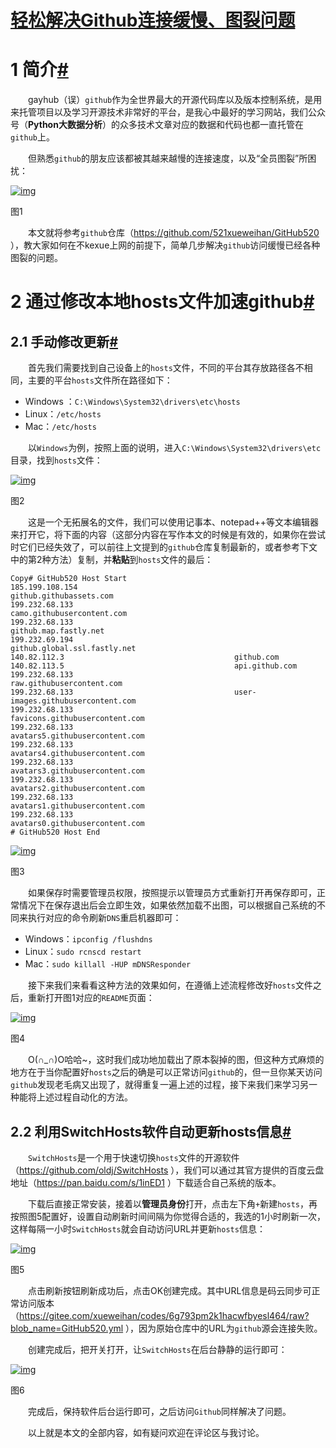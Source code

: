 # [轻松解决Github连接缓慢、图裂问题](https://www.cnblogs.com/feffery/p/13067339.html)

# 1 简介[#](https://www.cnblogs.com/feffery/p/13067339.html#2070470992)

　　gayhub（误）`github`作为全世界最大的开源代码库以及版本控制系统，是用来托管项目以及学习开源技术非常好的平台，是我心中最好的学习网站，我们公众号（**Python大数据分析**）的众多技术文章对应的数据和代码也都一直托管在`github`上。

　　但熟悉`github`的朋友应该都被其越来越慢的连接速度，以及“全员图裂”所困扰：

[![img](https://img2020.cnblogs.com/blog/1344061/202006/1344061-20200608111714863-1566077869.png)](https://img2020.cnblogs.com/blog/1344061/202006/1344061-20200608111714863-1566077869.png)

图1

　　本文就将参考`github`仓库（https://github.com/521xueweihan/GitHub520 ），教大家如何在不kexue上网的前提下，简单几步解决`github`访问缓慢已经各种图裂的问题。

# 2 通过修改本地hosts文件加速github[#](https://www.cnblogs.com/feffery/p/13067339.html#469244965)

## 2.1 手动修改更新[#](https://www.cnblogs.com/feffery/p/13067339.html#3130120688)

　　首先我们需要找到自己设备上的`hosts`文件，不同的平台其存放路径各不相同，主要的平台`hosts`文件所在路径如下：

- Windows ：`C:\Windows\System32\drivers\etc\hosts`
- Linux：`/etc/hosts`
- Mac：`/etc/hosts`

　　以`Windows`为例，按照上面的说明，进入`C:\Windows\System32\drivers\etc`目录，找到`hosts`文件：

[![img](https://img2020.cnblogs.com/blog/1344061/202006/1344061-20200608111719140-1423899516.png)](https://img2020.cnblogs.com/blog/1344061/202006/1344061-20200608111719140-1423899516.png)

图2

　　这是一个无拓展名的文件，我们可以使用记事本、notepad++等文本编辑器来打开它，将下面的内容（这部分内容在写作本文的时候是有效的，如果你在尝试时它们已经失效了，可以前往上文提到的`github`仓库复制最新的，或者参考下文中的第2种方法）复制，并**粘贴**到`hosts`文件的最后：

```
Copy# GitHub520 Host Start
185.199.108.154                                   github.githubassets.com
199.232.68.133                                    camo.githubusercontent.com
199.232.68.133                                    github.map.fastly.net
199.232.69.194                                    github.global.ssl.fastly.net
140.82.112.3                                      github.com
140.82.113.5                                      api.github.com
199.232.68.133                                    raw.githubusercontent.com
199.232.68.133                                    user-images.githubusercontent.com
199.232.68.133                                    favicons.githubusercontent.com
199.232.68.133                                    avatars5.githubusercontent.com
199.232.68.133                                    avatars4.githubusercontent.com
199.232.68.133                                    avatars3.githubusercontent.com
199.232.68.133                                    avatars2.githubusercontent.com
199.232.68.133                                    avatars1.githubusercontent.com
199.232.68.133                                    avatars0.githubusercontent.com
# GitHub520 Host End
```

[![img](https://img2020.cnblogs.com/blog/1344061/202006/1344061-20200608111722003-1310986842.png)](https://img2020.cnblogs.com/blog/1344061/202006/1344061-20200608111722003-1310986842.png)

图3

　　如果保存时需要管理员权限，按照提示以管理员方式重新打开再保存即可，正常情况下在保存退出后会立即生效，如果依然加载不出图，可以根据自己系统的不同来执行对应的命令刷新`DNS`重启机器即可：

- Windows：`ipconfig /flushdns`
- Linux：`sudo rcnscd restart`
- Mac：`sudo killall -HUP mDNSResponder`

　　接下来我们来看看这种方法的效果如何，在遵循上述流程修改好`hosts`文件之后，重新打开图1对应的`README`页面：

[![img](https://img2020.cnblogs.com/blog/1344061/202006/1344061-20200608111725511-1977660683.png)](https://img2020.cnblogs.com/blog/1344061/202006/1344061-20200608111725511-1977660683.png)

图4

　　O(∩_∩)O哈哈~，这时我们成功地加载出了原本裂掉的图，但这种方式麻烦的地方在于当你配置好`hosts`之后的确是可以正常访问`github`的，但一旦你某天访问`github`发现老毛病又出现了，就得重复一遍上述的过程，接下来我们来学习另一种能将上述过程自动化的方法。

## 2.2 利用SwitchHosts软件自动更新hosts信息[#](https://www.cnblogs.com/feffery/p/13067339.html#2409091832)

　　`SwitchHosts`是一个用于快速切换`hosts`文件的开源软件（https://github.com/oldj/SwitchHosts ），我们可以通过其官方提供的百度云盘地址（https://pan.baidu.com/s/1inED1 ）下载适合自己系统的版本。

　　下载后直接正常安装，接着以**管理员身份**打开，点击左下角`+`新建`hosts`，再按照图5配置好，设置自动刷新时间间隔为你觉得合适的，我选的1小时刷新一次，这样每隔一小时`SwitchHosts`就会自动访问URL并更新`hosts`信息：

[![img](https://img2020.cnblogs.com/blog/1344061/202006/1344061-20200608111728585-1852343450.png)](https://img2020.cnblogs.com/blog/1344061/202006/1344061-20200608111728585-1852343450.png)

图5

　　点击刷新按钮刷新成功后，点击OK创建完成。其中URL信息是码云同步可正常访问版本（https://gitee.com/xueweihan/codes/6g793pm2k1hacwfbyesl464/raw?blob_name=GitHub520.yml ），因为原始仓库中的URL为`github`源会连接失败。

　　创建完成后，把开关打开，让`SwitchHosts`在后台静静的运行即可：

[![img](https://img2020.cnblogs.com/blog/1344061/202006/1344061-20200608111731241-1827589612.png)](https://img2020.cnblogs.com/blog/1344061/202006/1344061-20200608111731241-1827589612.png)

图6

　　完成后，保持软件后台运行即可，之后访问`Github`同样解决了问题。

　　以上就是本文的全部内容，如有疑问欢迎在评论区与我讨论。